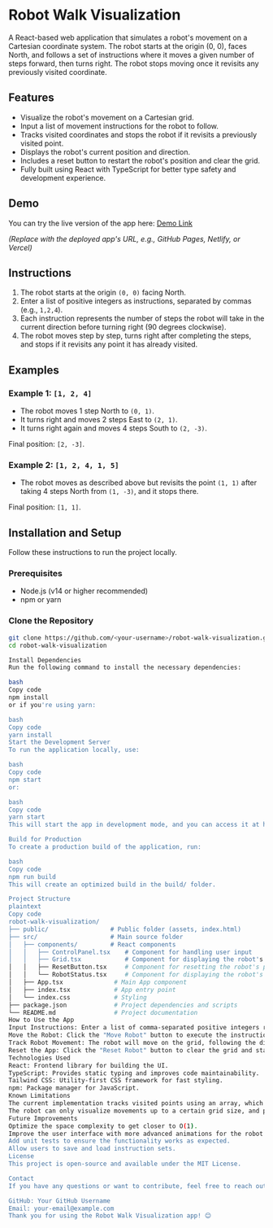 # Robot Walk Visualization

A React-based web application that simulates a robot's movement on a Cartesian coordinate system. The robot starts at the origin (0, 0), faces North, and follows a set of instructions where it moves a given number of steps forward, then turns right. The robot stops moving once it revisits any previously visited coordinate.

## Features

- Visualize the robot's movement on a Cartesian grid.
- Input a list of movement instructions for the robot to follow.
- Tracks visited coordinates and stops the robot if it revisits a previously visited point.
- Displays the robot's current position and direction.
- Includes a reset button to restart the robot's position and clear the grid.
- Fully built using React with TypeScript for better type safety and development experience.

## Demo

You can try the live version of the app here: [Demo Link]()

*(Replace with the deployed app's URL, e.g., GitHub Pages, Netlify, or Vercel)*

## Instructions

1. The robot starts at the origin `(0, 0)` facing North.
2. Enter a list of positive integers as instructions, separated by commas (e.g., `1,2,4`).
3. Each instruction represents the number of steps the robot will take in the current direction before turning right (90 degrees clockwise).
4. The robot moves step by step, turns right after completing the steps, and stops if it revisits any point it has already visited.

## Examples

### Example 1: `[1, 2, 4]`

- The robot moves 1 step North to `(0, 1)`.
- It turns right and moves 2 steps East to `(2, 1)`.
- It turns right again and moves 4 steps South to `(2, -3)`.

Final position: `[2, -3]`.

### Example 2: `[1, 2, 4, 1, 5]`

- The robot moves as described above but revisits the point `(1, 1)` after taking 4 steps North from `(1, -3)`, and it stops there.

Final position: `[1, 1]`.

## Installation and Setup

Follow these instructions to run the project locally.

### Prerequisites

- Node.js (v14 or higher recommended)
- npm or yarn

### Clone the Repository

```bash
git clone https://github.com/<your-username>/robot-walk-visualization.git
cd robot-walk-visualization

Install Dependencies
Run the following command to install the necessary dependencies:

bash
Copy code
npm install
or if you're using yarn:

bash
Copy code
yarn install
Start the Development Server
To run the application locally, use:

bash
Copy code
npm start
or:

bash
Copy code
yarn start
This will start the app in development mode, and you can access it at http://localhost:3000/.

Build for Production
To create a production build of the application, run:

bash
Copy code
npm run build
This will create an optimized build in the build/ folder.

Project Structure
plaintext
Copy code
robot-walk-visualization/
├── public/                 # Public folder (assets, index.html)
├── src/                    # Main source folder
│   ├── components/         # React components
│   │   ├── ControlPanel.tsx    # Component for handling user input
│   │   ├── Grid.tsx            # Component for displaying the robot's movement grid
│   │   ├── ResetButton.tsx     # Component for resetting the robot's position
│   │   └── RobotStatus.tsx     # Component for displaying the robot's current position and direction
│   ├── App.tsx              # Main App component
│   ├── index.tsx            # App entry point
│   └── index.css            # Styling
├── package.json             # Project dependencies and scripts
└── README.md                # Project documentation
How to Use the App
Input Instructions: Enter a list of comma-separated positive integers representing the steps the robot should take in each direction (e.g., 1,2,4).
Move the Robot: Click the "Move Robot" button to execute the instructions.
Track Robot Movement: The robot will move on the grid, following the directions, and its path will be marked. If the robot revisits any point, it will stop.
Reset the App: Click the "Reset Robot" button to clear the grid and start over.
Technologies Used
React: Frontend library for building the UI.
TypeScript: Provides static typing and improves code maintainability.
Tailwind CSS: Utility-first CSS framework for fast styling.
npm: Package manager for JavaScript.
Known Limitations
The current implementation tracks visited points using an array, which results in O(n) space complexity (not O(1) as the ideal solution might require).
The robot can only visualize movements up to a certain grid size, and performance may degrade for extremely large inputs.
Future Improvements
Optimize the space complexity to get closer to O(1).
Improve the user interface with more advanced animations for the robot's movement.
Add unit tests to ensure the functionality works as expected.
Allow users to save and load instruction sets.
License
This project is open-source and available under the MIT License.

Contact
If you have any questions or want to contribute, feel free to reach out:

GitHub: Your GitHub Username
Email: your-email@example.com
Thank you for using the Robot Walk Visualization app! 😊
